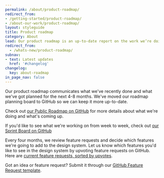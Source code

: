 ```yaml
---
permalink: /about/product-roadmap/
redirect_from:
- /getting-started/product-roadmap/
- /about-our-work/product-roadmap/
layout: styleguide
title: Product roadmap
category: About
lead: Our product roadmap is an up-to-date report on the work we’re doing and planning to do.
redirect_from:
  - /whats-new/product-roadmap/
subnav:
- text: Latest updates
  href: '#changelog'
changelog:
  key: about-roadmap
in_page_nav: false
---
```


Our product roadmap communicates what we've recently done and what we've got planned for the next 4-8 months. We've moved our roadmap planning board to GitHub so we can keep it more up-to-date.

Check out [our Public Roadmap on GitHub](https://github.com/orgs/uswds/projects/13/views/1) for more details about what we're doing and what's coming up.

If you'd like to see what we're working on from week to week, check out [our Sprint Board on GitHub](https://github.com/orgs/uswds/projects/8/views/8)

Every four months, we review feature requests and decide which features we're going to add to the design system. Let us know which features you'd like to see in the design system by upvoting feature requests on GitHub. Here are [current feature requests, sorted by upvotes](https://github.com/uswds/uswds/issues?q=is%3Aissue+is%3Aopen+label%3A%22Status%3A+Voting+Open+%F0%9F%91%8D%22+sort%3Areactions-%2B1-desc).

Got an idea or feature request? Submit it through our [GitHub Feature Request template](https://github.com/uswds/uswds/issues/new?assignees=&labels=Type%3A+Feature+Request%2CStatus%3A+Triage&template=feature_request.yaml&title=USWDS+-+Feature%3A+%5BYOUR+TITLE%5D).
